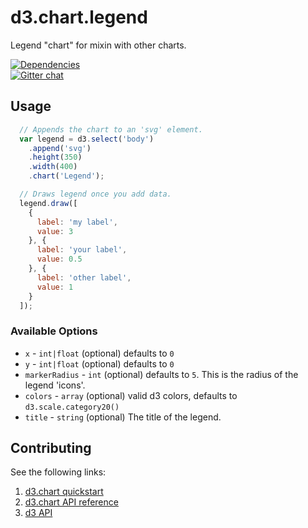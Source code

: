 d3.chart.legend
============

Legend "chart" for mixin with other charts. 

[![Dependencies](https://david-dm.org/knownasilya/d3.chart.pie.png)](https://david-dm.org/knownasilya/d3.chart.pie)  
[![Gitter chat](https://badges.gitter.im/knownasilya/d3.chart.legend.png)](https://gitter.im/knownasilya/d3.chart.legend)

## Usage

```js
  // Appends the chart to an 'svg' element.
  var legend = d3.select('body')
    .append('svg')
    .height(350)
    .width(400)
    .chart('Legend');

  // Draws legend once you add data.
  legend.draw([
    {
      label: 'my label',
      value: 3
    }, {
      label: 'your label',
      value: 0.5
    }, {
      label: 'other label',
      value: 1
    }
  ]);
```

### Available Options

* `x` - `int|float` (optional) defaults to `0`
* `y` - `int|float` (optional) defaults to `0`
* `markerRadius` - `int` (optional) defaults to `5`. This is the radius of the legend 'icons'.
* `colors` - `array` (optional) valid d3 colors, defaults to `d3.scale.category20()`
* `title` - `string` (optional) The title of the legend.

## Contributing

See the following links:

1. [d3.chart quickstart][1]
2. [d3.chart API reference][2]
3. [d3 API][3]

[1]: https://github.com/misoproject/d3.chart/wiki/quickstart
[2]: http://misoproject.com/d3-chart/api.html
[3]: https://github.com/mbostock/d3/wiki/API-Reference
